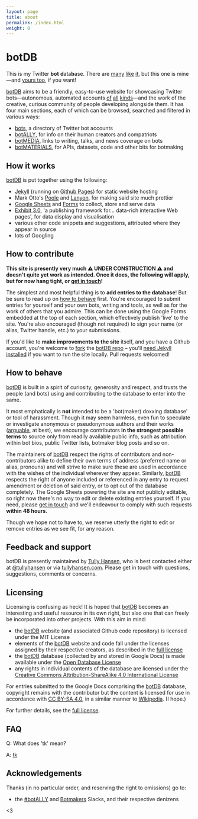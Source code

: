 ```yaml
---
layout: page
title: about
permalink: /index.html
weight: 0
---
```


# botDB

This is my Twitter **bot** **d**ata**b**ase. There are [many](http://twitter.pbworks.com/w/page/1779741/Bots) [like](http://bothub.org) [it](https://botwiki.org), but this one is mine—and [yours too](#how-to-contribute), if you want!

[botDB](.) aims to be a friendly, easy-to-use website for showcasing Twitter bots—autonomous, automated accounts [of](https://twitter.com/metaphorminute) [all](https://twitter.com/but_if_you_can) [kinds](https://twitter.com/ClearCongress)—and the work of the creative, curious community of people developing alongside them. It has four main sections, each of which can be browsed, searched and filtered in various ways:

- [bots](bots/), a directory of Twitter bot accounts
- [botALLY](botALLY/), for info on their human creators and compatriots
- [botMEDIA](botMEDIA/), links to writing, talks, and news coverage on bots
- [botMATERIALS](botMATERIALS/), for APIs, datasets, code and other bits for botmaking

## How it works 

[botDB](.) is put together using the following:

- [Jekyll](http://jekyllrb.com) (running on [Github Pages](https://pages.github.com)) for static website hosting
- Mark Otto's [Poole](https://github.com/poole/poole) and [Lanyon](https://github.com/poole/lanyon), for making said site much prettier
- [Google Sheets](https://docs.google.com/spreadsheets/) and [Forms](https://docs.google.com/forms/) to collect, store and serve data
- [Exhibit 3.0](http://simile-widgets.org/exhibit3/), 'a publishing framework for… data-rich interactive Web pages', for data display and visualisation
- various other code snippets and suggestions, attributed where they appear in source
- lots of Googling

## How to contribute

**This site is presently very much ⚠️ UNDER CONSTRUCTION ⚠️ and doesn't quite yet work  as intended. Once it does, the following will apply, but for now hang tight, or [get in touch](#feedback-and-support)!**

The simplest and most helpful thing is to **add entries to the database**! But be sure to read up on [how to behave](#how-to-behave) first. You're encouraged to submit entries for yourself and your own bots, writing and tools, as well as for the work of others that you admire. This can be done using the Google Forms embedded at the top of each section, which effectively publish 'live' to the site. You're also encouraged (though not required) to sign your name (or alias, Twitter handle, etc.) to your submissions.

If you'd like to **make improvements to the site** itself, and you have a Github account, you're welcome to [fork](https://guides.github.com/activities/forking/) the [botDB repo](https://github.com/tullyhansen/botDB/) – you'll [need Jekyll installed](http://jekyllrb.com/docs/installation/) if you want to run the site locally. Pull requests welcomed!

## How to behave

[botDB](.) is built in a spirit of curiosity, generosity and respect, and trusts the people (and bots) using and contributing to the database to enter into the same.

It most emphatically is **not** intended to be a 'bot(maker) doxxing database' or tool of harassment. Though it may seem harmless, even fun to speculate or investigate anonymous or pseudonymous authors and their works ([arguable](http://www.slate.com/articles/technology/technology/2012/03/ruby_ruby_on_rails_and__why_the_disappearance_of_one_of_the_world_s_most_beloved_computer_programmers_.single.html), at best), we encourage contributors **in the strongest possible terms** to source only from readily available public info, such as attribution within bot bios, public Twitter lists, botmaker blog posts and so on.

The maintainers of [botDB](.) respect the rights of contributors and non-contributors alike to define their own terms of address (preferred name or alias, pronouns) and will strive to make sure these are used in accordance with the wishes of the individual wherever they appear. Similarly, [botDB](.) respects the right of anyone included or referenced in any entry to request amendment or deletion of said entry, or to opt out of the database completely. The Google Sheets powering the site are not publicly editable, so right now there's no way to edit or delete existing entries yourself. If you need, please [get in touch](#feedback-and-support) and we'll endeavour to comply with such requests **within 48 hours**.

Though we hope not to have to, we reserve utterly the right to edit or remove entries as we see fit, for any reason.

## Feedback and support

botDB is presently maintained by [Tully Hansen](http://tullyhansen.com), who is best contacted either at [@tullyhansen](http://twitter.com/tullyhansen) or via [tullyhansen.com](http://tullyhansen.com). Please get in touch with questions, suggestions, comments or concerns.

## Licensing

Licensing is confusing as heck! It is hoped that [botDB](.) becomes an interesting and useful resource in its own right, but also one that can freely be incorporated into other projects. With this aim in mind:

- the [botDB](.) website (and associated Github code repository) is licensed under the MIT License
- elements of the [botDB](.) website and code fall under the licenses assigned by their respective creators, as described in the [full license](license/)
- the [botDB](.) database (collected by and stored in Google Docs) is made available under the [Open Database License](http://opendatacommons.org/licenses/odbl/1.0/)
- any rights in individual contents of the database are licensed under the [Creative Commons Attribution-ShareAlike 4.0 International License](http://creativecommons.org/licenses/by-sa/4.0/)

For entries submitted to the Google Docs comprising the [botDB](.) database, copyright remains with the contributor but the content is licensed for use in accordance with [CC BY-SA 4.0](http://creativecommons.org/licenses/by-sa/4.0/), in a similar manner to [Wikipedia](https://en.wikipedia.org/wiki/Wikipedia:Copyrights). (I hope.)

For further details, see the [full license](license/).

## FAQ

Q: What does 'tk' mean?

A: [tk](https://en.wikipedia.org/wiki/To_come_(publishing))

## Acknowledgements

Thanks (in no particular order, and reserving the right to omissions) go to:

- the [\#botALLY](http://botally.slack.com) and [Botmakers](http://botmakers.slack.com) Slacks, and their respective denizens

<3